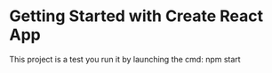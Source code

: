 # Getting Started with Create React App

This project is a test
you run it by launching the cmd: npm start
